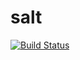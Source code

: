 # salt

[![Build Status](https://travis-ci.org/arecker/salt.svg?branch=master)](https://travis-ci.org/arecker/salt)